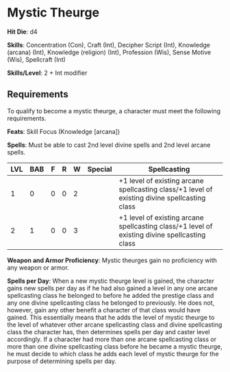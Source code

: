# Mystic Theurge

**Hit Die**: d4

**Skills**: Concentration (Con), Craft (Int), Decipher Script (Int), Knowledge (arcana) (Int), Knowledge (religion) (Int), Profession (Wis), Sense Motive (Wis), Spellcraft (Int)

**Skills/Level**: 2 + Int modifier

## Requirements

To qualify to become a mystic theurge, a character must meet the following requirements.

**Feats**: Skill Focus (Knowledge [arcana])

**Spells**: Must be able to cast 2nd level divine spells and 2nd level arcane spells.

LVL | BAB | F | R | W | Special | Spellcasting
--- | --- | - | - | - | ------- | ------------
1   | 0   | 0 | 0 | 2 | | +1 level of existing arcane spellcasting class/+1 level of existing divine spellcasting class 
2   | 1   | 0 | 0 | 3 | | +1 level of existing arcane spellcasting class/+1 level of existing divine spellcasting class

**Weapon and Armor Proficiency**: Mystic theurges gain no proficiency with any weapon or armor.

**Spells per Day**: When a new mystic theurge level is gained, the character gains new spells per day as if he had also gained a level in any one arcane spellcasting class he belonged to before he added the prestige class and any one divine spellcasting class he belonged to previously. He does not, however, gain any other benefit a character of that class would have gained. This essentially means that he adds the level of mystic theurge to the level of whatever other arcane spellcasting class and divine spellcasting class the character has, then determines spells per day and caster level accordingly. If a character had more than one arcane spellcasting class or more than one divine spellcasting class before he became a mystic theurge, he must decide to which class he adds each level of mystic theurge for the purpose of determining spells per day.